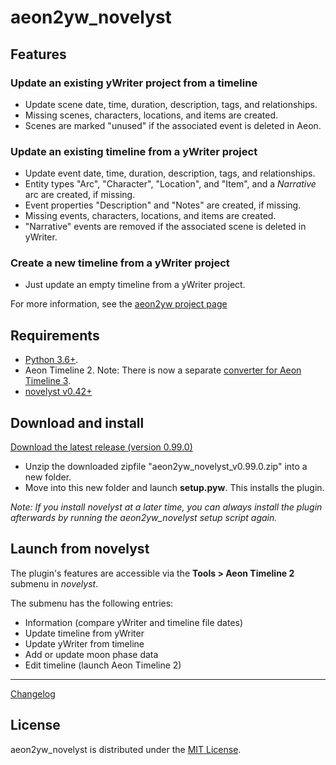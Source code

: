 # aeon2yw_novelyst

## Features

### Update an existing yWriter project from a timeline

- Update scene date, time, duration, description, tags, and relationships.
- Missing scenes, characters, locations, and items are created.
- Scenes are marked "unused" if the associated event is deleted in Aeon.

### Update an existing timeline from a yWriter project

- Update event date, time, duration, description, tags, and relationships.
- Entity types "Arc", "Character", "Location", and "Item", and a *Narrative* arc are created, if missing.
- Event properties "Description" and "Notes" are created, if missing.
- Missing events, characters, locations, and items are created.
- "Narrative" events are removed if the associated scene is deleted in yWriter.

### Create a new timeline from a yWriter project

- Just update an empty timeline from a yWriter project.


For more information, see the [aeon2yw project page](https://peter88213.github.io/aeon2yw)


## Requirements

- [Python 3.6+](https://www.python.org).
- Aeon Timeline 2. Note: There is now a separate [converter for Aeon Timeline 3](https://peter88213.github.io/aeon3yw). 
- [novelyst v0.42+](https://peter88213.github.io/novelyst) 

## Download and install

[Download the latest release (version 0.99.0)](https://raw.githubusercontent.com/peter88213/aeon2yw_novelyst/main/dist/aeon2yw_v0.99.0.zip)

- Unzip the downloaded zipfile "aeon2yw_novelyst_v0.99.0.zip" into a new folder.
- Move into this new folder and launch **setup.pyw**. This installs the plugin.

*Note: If you install *novelyst* at a later time, you can always install the plugin afterwards by running the *aeon2yw_novelyst* setup script again.*

## Launch from novelyst

The plugin's features are accessible via the **Tools > Aeon Timeline 2** submenu in *novelyst*.

The submenu has the following entries:

- Information (compare yWriter and timeline file dates)
- Update timeline from yWriter
- Update yWriter from timeline
- Add or update moon phase data
- Edit timeline (launch Aeon Timeline 2)

------------------------------------------------------------------

[Changelog](changelog)


## License

aeon2yw_novelyst is distributed under the [MIT License](http://www.opensource.org/licenses/mit-license.php).


 




